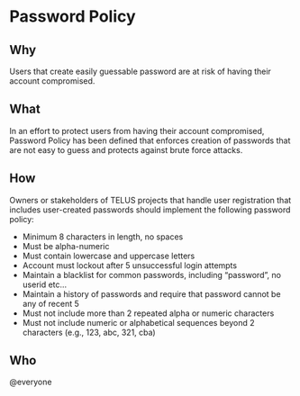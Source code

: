 # Password Policy

## Why

Users that create easily guessable password are at risk of having their account compromised.

## What

In an effort to protect users from having their account compromised, Password Policy has been defined that enforces creation of passwords that are not easy to guess and protects against brute force attacks.

## How

Owners or stakeholders of TELUS projects that handle user registration that includes user-created passwords should implement the following password policy:

-   Minimum 8 characters in length, no spaces
-   Must be alpha-numeric
-   Must contain lowercase and uppercase letters
-   Account must lockout after 5 unsuccessful login attempts
-   Maintain a blacklist for common passwords, including “password”, no userid etc…
-   Maintain a history of passwords and require that password cannot be any of recent 5
-   Must not include more than 2 repeated alpha or numeric characters
-   Must not include numeric or alphabetical sequences beyond 2 characters (e.g., 123, abc, 321, cba)

## Who

@everyone


